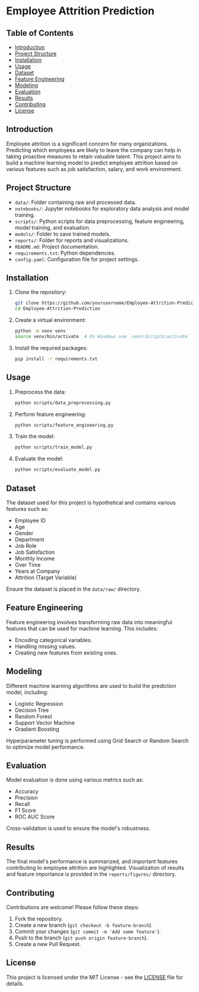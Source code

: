 # Employee Attrition Prediction

## Table of Contents

- [Introduction](#introduction)
- [Project Structure](#project-structure)
- [Installation](#installation)
- [Usage](#usage)
- [Dataset](#dataset)
- [Feature Engineering](#feature-engineering)
- [Modeling](#modeling)
- [Evaluation](#evaluation)
- [Results](#results)
- [Contributing](#contributing)
- [License](#license)

## Introduction

Employee attrition is a significant concern for many organizations. Predicting which employees are likely to leave the company can help in taking proactive measures to retain valuable talent. This project aims to build a machine learning model to predict employee attrition based on various features such as job satisfaction, salary, and work environment.

## Project Structure


- `data/`: Folder containing raw and processed data.
- `notebooks/`: Jupyter notebooks for exploratory data analysis and model training.
- `scripts/`: Python scripts for data preprocessing, feature engineering, model training, and evaluation.
- `models/`: Folder to save trained models.
- `reports/`: Folder for reports and visualizations.
- `README.md`: Project documentation.
- `requirements.txt`: Python dependencies.
- `config.yaml`: Configuration file for project settings.

## Installation

1. Clone the repository:
    ```sh
    git clone https://github.com/yourusername/Employee-Attrition-Prediction.git
    cd Employee-Attrition-Prediction
    ```

2. Create a virtual environment:
    ```sh
    python -m venv venv
    source venv/bin/activate  # On Windows use `venv\Scripts\activate`
    ```

3. Install the required packages:
    ```sh
    pip install -r requirements.txt
    ```

## Usage

1. Preprocess the data:
    ```sh
    python scripts/data_preprocessing.py
    ```

2. Perform feature engineering:
    ```sh
    python scripts/feature_engineering.py
    ```

3. Train the model:
    ```sh
    python scripts/train_model.py
    ```

4. Evaluate the model:
    ```sh
    python scripts/evaluate_model.py
    ```

## Dataset

The dataset used for this project is hypothetical and contains various features such as:
- Employee ID
- Age
- Gender
- Department
- Job Role
- Job Satisfaction
- Monthly Income
- Over Time
- Years at Company
- Attrition (Target Variable)

Ensure the dataset is placed in the `data/raw/` directory.

## Feature Engineering

Feature engineering involves transforming raw data into meaningful features that can be used for machine learning. This includes:
- Encoding categorical variables.
- Handling missing values.
- Creating new features from existing ones.

## Modeling

Different machine learning algorithms are used to build the prediction model, including:
- Logistic Regression
- Decision Tree
- Random Forest
- Support Vector Machine
- Gradient Boosting

Hyperparameter tuning is performed using Grid Search or Random Search to optimize model performance.

## Evaluation

Model evaluation is done using various metrics such as:
- Accuracy
- Precision
- Recall
- F1 Score
- ROC AUC Score

Cross-validation is used to ensure the model's robustness.

## Results

The final model's performance is summarized, and important features contributing to employee attrition are highlighted. Visualization of results and feature importance is provided in the `reports/figures/` directory.

## Contributing

Contributions are welcome! Please follow these steps:
1. Fork the repository.
2. Create a new branch (`git checkout -b feature-branch`).
3. Commit your changes (`git commit -m 'Add some feature'`).
4. Push to the branch (`git push origin feature-branch`).
5. Create a new Pull Request.

## License

This project is licensed under the MIT License - see the [LICENSE](LICENSE) file for details.
